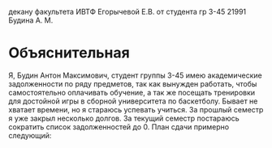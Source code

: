 декану факультета ИВТФ
Егорычевой Е.В.
от студента гр 3-45
21991
Будина А. М.

# Объяснительная
Я, Будин Антон Максимович, студент группы 3-45 имею академические задолженности по ряду предметов, так как вынужден работать, чтобы самостоятельно оплачивать обучение, а так же посещать тренировки для достойной игры в сборной университета по баскетболу.
Бывает не хватает времени, но я стараюсь успевать учиться. За прошлый семестр я уже закрыл несколько долгов.
За текущий семестр постараюсь сократить список задолженностей до 0.
План сдачи примерно следующий:
